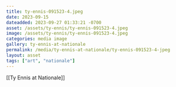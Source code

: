 ```yaml
---
title: ty-ennis-091523-4.jpeg
date: 2023-09-15
dateadded: 2023-09-27 01:33:21 -0700
asset: /assets/ty-ennis/ty-ennis-091523-4.jpeg
image: /assets/ty-ennis/ty-ennis-091523-4.jpeg
categories: media image
gallery: ty-ennis-at-nationale
permalink: /media/ty-ennis-at-nationale/ty-ennis-091523-4-jpeg
layout: asset
tags: ["art", "nationale"]
--- 
```

[[Ty Ennis at Nationale]]
